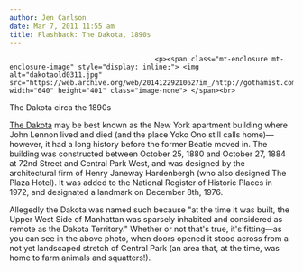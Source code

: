 ```yaml
---
author: Jen Carlson
date: Mar 7, 2011 11:55 am
title: Flashback: The Dakota, 1890s
---
```


	
										<p><span class="mt-enclosure mt-enclosure-image" style="display: inline;"> <img alt="dakotaold0311.jpg" src="https://web.archive.org/web/20141229210627im_/http://gothamist.com/attachments/arts_jen/dakotaold0311.jpg" width="640" height="401" class="image-none"> </span><br>
<span class="photo_caption">The Dakota circa the 1890s</span></p>

<p><a href="https://web.archive.org/web/20141229210627/http://gothamist.com/tags/thedakota">The Dakota</a> may be best known as the New York apartment building where John Lennon lived and died (and the place Yoko Ono still calls home)&#x2014;however, it had a long history before the former Beatle moved in. The building was constructed between October 25, 1880 and October 27, 1884 at 72nd Street and Central Park West, and was designed by the architectural firm of Henry Janeway Hardenbergh (who also designed The Plaza Hotel). It was added to the National Register of Historic Places in 1972, and designated a landmark on December 8th, 1976.</p>

<p>Allegedly the Dakota was named such because &quot;at the time it was built, the Upper West Side of Manhattan was sparsely inhabited and considered as remote as the Dakota Territory.&quot; Whether or not that&apos;s true, it&apos;s fitting&#x2014;as you can see in the above photo, when doors opened it stood across from a not yet landscaped stretch of Central Park (an area that, at the time, was home to farm animals and squatters!).</p>					
										
									
				